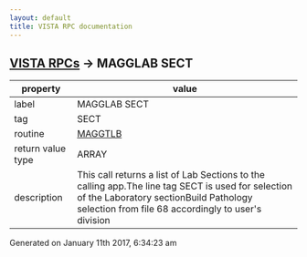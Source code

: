 ```yaml
---
layout: default
title: VISTA RPC documentation
---
```




## [VISTA RPCs](TableOfContent.md) &#8594; MAGGLAB SECT 

 property | value 
--- | --- 
 label | MAGGLAB SECT
 tag | SECT
 routine | [MAGGTLB](http://code.osehra.org/dox/Routine_MAGGTLB_source.html)
 return value type | ARRAY
 description | This call returns a list of Lab Sections to the calling app.The line tag SECT is used for selection of the Laboratory sectionBuild Pathology selection from file 68 accordingly to user's division




Generated on January 11th 2017, 6:34:23 am